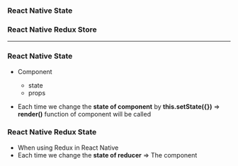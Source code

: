 ### React Native State
### React Native Redux Store

----------------------------------------------

### React Native State

* Component
  * state
  * props
  
* Each time we change the **state of component** by **this.setState({})** => **render()** function of component will be called

### React Native Redux State

* When using Redux in React Native 
* Each time we change the **state of reducer** => The component 
